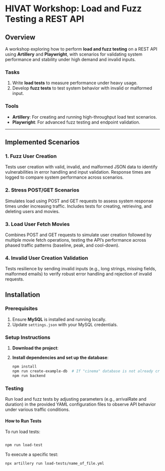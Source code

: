 # HIVAT Workshop: Load and Fuzz Testing a REST API  

## Overview  
A workshop exploring how to perform **load and fuzz testing** on a REST API using **Artillery** and **Playwright**, with scenarios for validating system performance and stability under high demand and invalid inputs.

### Tasks  
1. Write **load tests** to measure performance under heavy usage.  
2. Develop **fuzz tests** to test system behavior with invalid or malformed input.  

### Tools  
- **Artillery**: For creating and running high-throughput load test scenarios.  
- **Playwright**: For advanced fuzz testing and endpoint validation.

---

## Implemented Scenarios  

### 1. **Fuzz User Creation**  
Tests user creation with valid, invalid, and malformed JSON data to identify vulnerabilities in error handling and input validation. Response times are logged to compare system performance across scenarios.  

### 2. **Stress POST/GET Scenarios**  
Simulates load using POST and GET requests to assess system response times under increasing traffic. Includes tests for creating, retrieving, and deleting users and movies.  

### 3. **Load User Fetch Movies**  
Combines POST and GET requests to simulate user creation followed by multiple movie fetch operations, testing the API’s performance across phased traffic patterns (baseline, peak, and cool-down).  

### 4. **Invalid User Creation Validation**  
Tests resilience by sending invalid inputs (e.g., long strings, missing fields, malformed emails) to verify robust error handling and rejection of invalid requests.

## Installation  

### Prerequisites  
1. Ensure **MySQL** is installed and running locally.  
2. Update `settings.json` with your MySQL credentials.  

### Setup Instructions  
1. **Download the project**:  
  
2. **Install dependencies and set up the database**:  
   ```bash
   npm install
   npm run create-example-db  # If "cinema" database is not already created
   npm run backend
   ```

### Testing
Run load and fuzz tests by adjusting parameters (e.g., arrivalRate and duration) in the provided YAML configuration files to observe API behavior under various traffic conditions.

#### How to Run Tests
To run load tests:

```bash

npm run load-test
```
To execute a specific test:

```bash
npx artillery run load-tests/name_of_file.yml
```


